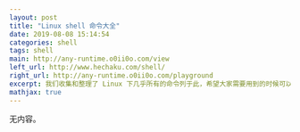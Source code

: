```yaml
---
layout: post
title: "Linux shell 命令大全"
date: 2019-08-08 15:14:54
categories: shell
tags: shell
main: http://any-runtime.o0ii0o.com/view
left_url: http://www.hechaku.com/shell/
right_url: http://any-runtime.o0ii0o.com/playground
excerpt: 我们收集和整理了 Linux 下几乎所有的命令列于此，希望大家需要用到的时候可以查询。
mathjax: true
---
```


无内容。
